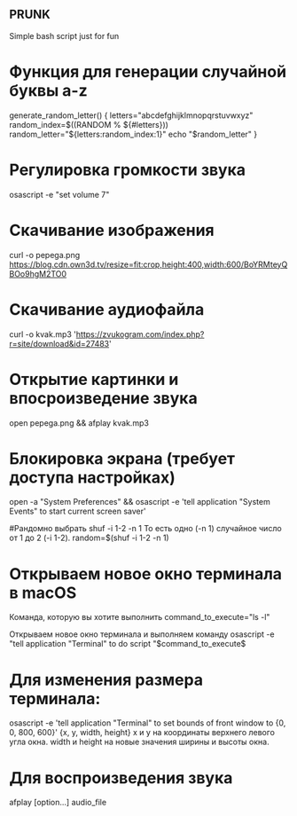 ## PRUNK
Simple bash script just for fun


# Функция для генерации случайной буквы a-z

generate_random_letter() {
    letters="abcdefghijklmnopqrstuvwxyz"
    random_index=$((RANDOM % ${#letters}))
    random_letter="${letters:random_index:1}"
    echo "$random_letter"
  }

# Регулировка громкости звука
osascript -e "set volume 7"

# Скачивание изображения
curl -o pepega.png https://blog.cdn.own3d.tv/resize=fit:crop,height:400,width:600/BoYRMteyQBOo9hgM2TO0

# Скачивание аудиофайла
curl -o kvak.mp3 'https://zvukogram.com/index.php?r=site/download&id=27483'

# Открытие картинки и впосроизведение звука
open pepega.png && afplay kvak.mp3

# Блокировка экрана (требует доступа  настройках)
open -a "System Preferences" && osascript -e 'tell application "System Events" to start current screen saver'

#Рандомно выбрать 
shuf -i 1-2 -n 1
То есть одно (-n 1) случайное число от 1 до 2 (-i 1-2).
random=$(shuf -i 1-2 -n 1)


# Открываем новое окно терминала в macOS
Команда, которую вы хотите выполнить
command_to_execute="ls -l"

Открываем новое окно терминала и выполняем команду
osascript -e "tell application \"Terminal\" to do script \"$command_to_execute\$

# Для изменения размера терминала:
osascript -e 'tell application "Terminal" to set bounds of front window to {0, 0, 800, 600}'
{x, y, width, height}
x и y на координаты верхнего левого угла окна.
width и height на новые значения ширины и высоты окна.
# Для воспроизведения звука
afplay [option...] audio_file